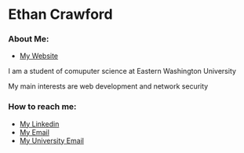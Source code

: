 # Ethan Crawford

### About Me:

- [My Website](ecrawford.me)

I am a student of comuputer science at Eastern Washington University

My main interests are web development and network security

### How to reach me: 

- [My Linkedin](https://www.linkedin.com/in/ethan-crawford-791038331/)
- [My Email](mailto:ethan.crawford5532@gmail.com?subject=[Github%20Visitor]%20I%20visited%20your%20github%20profile)
- [My University Email](mailto:ecrawford4@ewu.edu?subject=[Github%20Visitor]%20I%20visited%20your%20github%20profile)